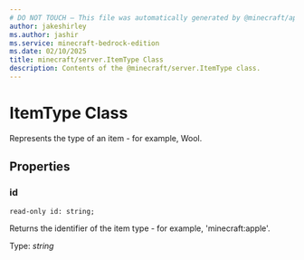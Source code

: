 ```yaml
---
# DO NOT TOUCH — This file was automatically generated by @minecraft/api-docs-generator, to report problems file an issue at https://github.com/Mojang/minecraft-scripting-libraries
author: jakeshirley
ms.author: jashir
ms.service: minecraft-bedrock-edition
ms.date: 02/10/2025
title: minecraft/server.ItemType Class
description: Contents of the @minecraft/server.ItemType class.
---
```

# ItemType Class

Represents the type of an item - for example, Wool.

## Properties

### **id**
`read-only id: string;`

Returns the identifier of the item type - for example, 'minecraft:apple'.

Type: *string*
